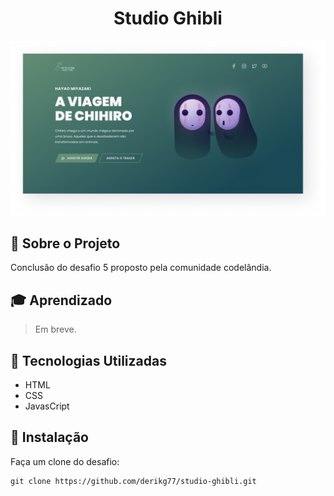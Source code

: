 <h1 align="center">Studio Ghibli</h1>

<div align="center" id="top">
  <img src="./image/Studio Ghibli.png" alt="Studio Ghibli"/>

</div>

## 📁 Sobre o Projeto

Conclusão do desafio 5 proposto pela comunidade codelândia. 

## 🎓 Aprendizado

> Em breve.

## 🚀 Tecnologias Utilizadas

- HTML
- CSS
- JavasCript

## 💾 Instalação

Faça um clone do desafio:

  ```
  git clone https://github.com/derikg77/studio-ghibli.git
  ```
